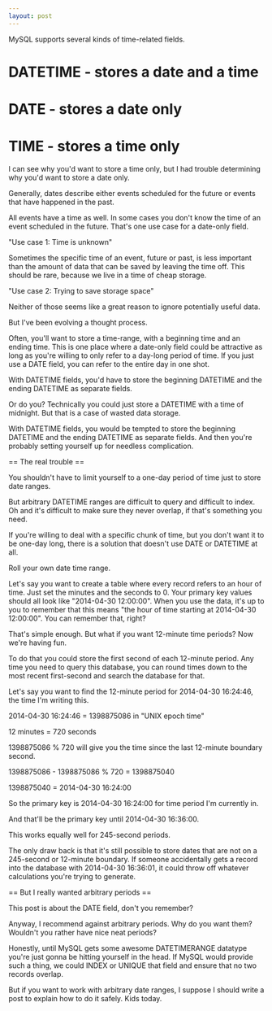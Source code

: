 ```yaml
---
layout: post
---
```


MySQL supports several kinds of time-related fields.

# DATETIME - stores a date and a time
# DATE - stores a date only
# TIME - stores a time only

I can see why you'd want to store a time only, but I had trouble determining why you'd want to store a date only.

Generally, dates describe either events scheduled for the future or events that have happened in the past.

All events have a time as well. In some cases you don't know the time of an event scheduled in the future. That's one use case for a date-only field.

"Use case 1: Time is unknown"

Sometimes the specific time of an event, future or past, is less important than the amount of data that can be saved by leaving the time off. This should be rare, because we live in a time of cheap storage.

"Use case 2: Trying to save storage space"

Neither of those seems like a great reason to ignore potentially useful data.

But I've been evolving a thought process.

Often, you'll want to store a time-range, with a beginning time and an ending time. This is one place where a date-only field could be attractive as long as you're willing to only refer to a day-long period of time. If you just use a DATE field, you can refer to the entire day in one shot.

With DATETIME fields, you'd have to store the beginning DATETIME and the ending DATETIME as separate fields.

Or do you? Technically you could just store a DATETIME with a time of midnight. But that is a case of wasted data storage.

With DATETIME fields, you would be tempted to store the beginning DATETIME and the ending DATETIME as separate fields. And then you're probably setting yourself up for needless complication.

== The real trouble ==

You shouldn't have to limit yourself to a one-day period of time just to store date ranges.

But arbitrary DATETIME ranges are difficult to query and difficult to index. Oh and it's difficult to make sure they never overlap, if that's something you need. 

If you're willing to deal with a specific chunk of time, but you don't want it to be one-day long, there is a solution that doesn't use DATE or DATETIME at all.

Roll your own date time range.

Let's say you want to create a table where every record refers to an hour of time. Just set the minutes and the seconds to 0. Your primary key values should all look like "2014-04-30 12:00:00". When you use the data, it's up to you to remember that this means "the hour of time starting at 2014-04-30 12:00:00". You can remember that, right?

That's simple enough. But what if you want 12-minute time periods? Now we're having fun.

To do that you could store the first second of each 12-minute period. Any time you need to query this database, you can round times down to the most recent first-second and search the database for that.

Let's say you want to find the 12-minute period for 2014-04-30 16:24:46, the time I'm writing this.

2014-04-30 16:24:46 = 1398875086 in "UNIX epoch time"

12 minutes = 720 seconds

1398875086 % 720 will give you the time since the last 12-minute boundary second.

1398875086 - 1398875086 % 720 = 1398875040

1398875040 = 2014-04-30 16:24:00

So the primary key is 2014-04-30 16:24:00 for time period I'm currently in.

And that'll be the primary key until 2014-04-30 16:36:00.

This works equally well for 245-second periods.

The only draw back is that it's still possible to store dates that are not on a 245-second or 12-minute boundary. If someone accidentally gets a record into the database with 2014-04-30 16:36:01, it could throw off whatever calculations you're trying to generate.

== But I really wanted arbitrary periods ==

This post is about the DATE field, don't you remember?

Anyway, I recommend against arbitrary periods. Why do you want them? Wouldn't you rather have nice neat periods?

Honestly, until MySQL gets some awesome DATETIMERANGE datatype you're just gonna be hitting yourself in the head. If MySQL would provide such a thing, we could INDEX or UNIQUE that field and ensure that no two records overlap.

But if you want to work with arbitrary date ranges, I suppose I should write a post to explain how to do it safely. Kids today.